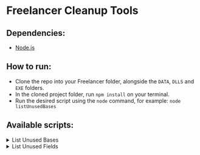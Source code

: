 # Freelancer Cleanup Tools

## Dependencies: 

- [Node.js](https://nodejs.org/en/)

## How to run:

- Clone the repo into your Freelancer folder, alongside the `DATA`, `DLLS` and `EXE` folders.
- In the cloned project folder, run `npm install` on your terminal.
- Run the desired script using the `node` command, for example: `node listUnusedBases`

## Available scripts:

<details><summary>List Unused Bases</summary>
<p>

| File Name | Exclude Option | Export Option |
| --- | --- | --- |
| `listUnusedBases.js` | `--exclude <system names>` | `--E` |
| | Excludes the given systems.<br>Names are separated by space. | Exports the fields into a file<br>named `unusedBases.txt` |

</p>
</details>

<details><summary>List Unused Fields</summary>
<p>

| File Name | Exclude Option | Export Option | Delete Option |
| --- | --- | --- | --- |
| `listUnusedFields.js` | `--exclude <system names>` | `--E` | `--D` |
| | Excludes the given systems.<br>Names are separated by space. | Exports the fields into a file<br>named `unusedFields.txt` | Replaces the unused field files content with a `;`. |

</p>
</details>